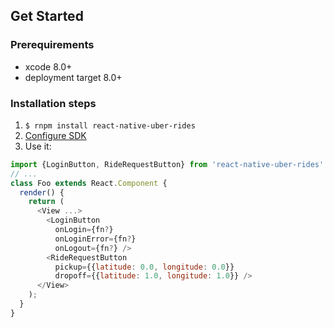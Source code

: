 ## Get Started

### Prerequirements
- xcode 8.0+
- deployment target 8.0+

### Installation steps
1. `$ rnpm install react-native-uber-rides`
2. [Configure SDK](https://github.com/uber/rides-ios-sdk#configuring-ios-90)
3. Use it:

  ```js
  import {LoginButton, RideRequestButton} from 'react-native-uber-rides';
  // ...
  class Foo extends React.Component {
    render() {
      return (
        <View ...>
          <LoginButton
            onLogin={fn?}
            onLoginError={fn?}
            onLogout={fn?} />
          <RideRequestButton
            pickup={{latitude: 0.0, longitude: 0.0}}
            dropoff={{latitude: 1.0, longitude: 1.0}} />
        </View>
      );
    }
  }
